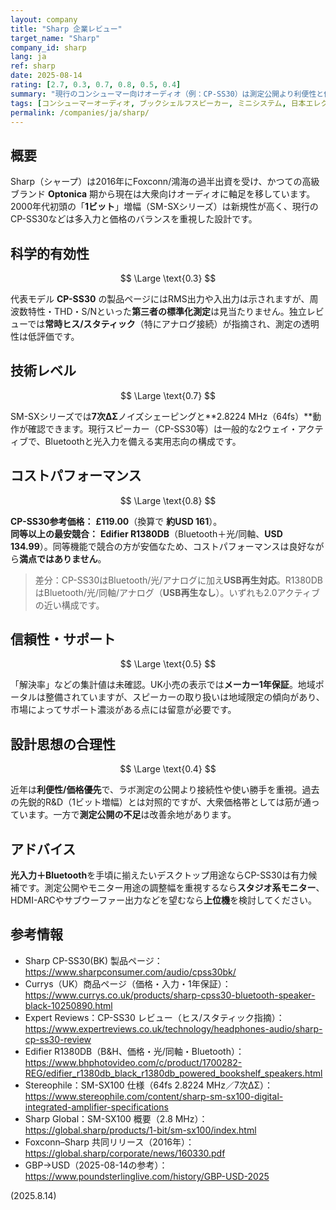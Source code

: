 ```yaml
---
layout: company
title: "Sharp 企業レビュー"
target_name: "Sharp"
company_id: sharp
lang: ja
ref: sharp
date: 2025-08-14
rating: [2.7, 0.3, 0.7, 0.8, 0.5, 0.4]
summary: "現行のコンシューマー向けオーディオ（例：CP-SS30）は測定公開より利便性と価格を優先。2000年代初頭の1ビット・デジタルアンプは先進的でしたが、現在は標準的構成で実用重視です。Edifierなど同等機能でより安い競合もあり、値ごろ感は良好だが最安ではありません。"
tags: [コンシューマーオーディオ, ブックシェルフスピーカー, ミニシステム, 日本エレクトロニクス]
permalink: /companies/ja/sharp/
---
```


## 概要

Sharp（シャープ）は2016年にFoxconn/鴻海の過半出資を受け、かつての高級ブランド **Optonica** 期から現在は大衆向けオーディオに軸足を移しています。2000年代初頭の「**1ビット**」増幅（SM-SXシリーズ）は新規性が高く、現行のCP-SS30などは多入力と価格のバランスを重視した設計です。

## 科学的有効性
$$ \Large \text{0.3} $$

代表モデル **CP-SS30** の製品ページにはRMS出力や入出力は示されますが、周波数特性・THD・S/Nといった**第三者の標準化測定**は見当たりません。独立レビューでは**常時ヒス/スタティック**（特にアナログ接続）が指摘され、測定の透明性は低評価です。

## 技術レベル
$$ \Large \text{0.7} $$

SM-SXシリーズでは**7次ΔΣ**ノイズシェーピングと**2.8224 MHz（64fs）**動作が確認できます。現行スピーカー（CP-SS30等）は一般的な2ウェイ・アクティブで、Bluetoothと光入力を備える実用志向の構成です。

## コストパフォーマンス
$$ \Large \text{0.8} $$

**CP-SS30参考価格：** **£119.00**（換算で **約USD 161**）。  
**同等以上の最安競合：** **Edifier R1380DB**（Bluetooth＋光/同軸、**USD 134.99**）。同等機能で競合の方が安価なため、コストパフォーマンスは良好ながら**満点ではありません**。

> 差分：CP-SS30はBluetooth/光/アナログに加え**USB再生対応**。R1380DBはBluetooth/光/同軸/アナログ（**USB再生なし**）。いずれも2.0アクティブの近い構成です。

## 信頼性・サポート
$$ \Large \text{0.5} $$

「解決率」などの集計値は未確認。UK小売の表示では**メーカー1年保証**。地域ポータルは整備されていますが、スピーカーの取り扱いは地域限定の傾向があり、市場によってサポート濃淡がある点には留意が必要です。

## 設計思想の合理性
$$ \Large \text{0.4} $$

近年は**利便性/価格優先**で、ラボ測定の公開より接続性や使い勝手を重視。過去の先鋭的R&D（1ビット増幅）とは対照的ですが、大衆価格帯としては筋が通っています。一方で**測定公開の不足**は改善余地があります。

## アドバイス

**光入力＋Bluetooth**を手頃に揃えたいデスクトップ用途ならCP-SS30は有力候補です。測定公開やモニター用途の調整幅を重視するなら**スタジオ系モニター**、HDMI-ARCやサブウーファー出力などを望むなら**上位機**を検討してください。

## 参考情報

- Sharp CP-SS30(BK) 製品ページ：https://www.sharpconsumer.com/audio/cpss30bk/  
- Currys（UK）商品ページ（価格・入力・1年保証）：https://www.currys.co.uk/products/sharp-cpss30-bluetooth-speaker-black-10250890.html  
- Expert Reviews：CP-SS30 レビュー（ヒス/スタティック指摘）：https://www.expertreviews.co.uk/technology/headphones-audio/sharp-cp-ss30-review  
- Edifier R1380DB（B&H、価格・光/同軸・Bluetooth）：https://www.bhphotovideo.com/c/product/1700282-REG/edifier_r1380db_black_r1380db_powered_bookshelf_speakers.html  
- Stereophile：SM-SX100 仕様（64fs 2.8224 MHz／7次ΔΣ）：https://www.stereophile.com/content/sharp-sm-sx100-digital-integrated-amplifier-specifications  
- Sharp Global：SM-SX100 概要（2.8 MHz）：https://global.sharp/products/1-bit/sm-sx100/index.html  
- Foxconn–Sharp 共同リリース（2016年）：https://global.sharp/corporate/news/160330.pdf  
- GBP→USD（2025-08-14の参考）：https://www.poundsterlinglive.com/history/GBP-USD-2025

(2025.8.14)

